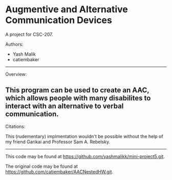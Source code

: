 # Augmentive and Alternative Communication Devices

A project for CSC-207.

Authors:

* Yash Malik
* catiembaker

---

Overview:

This program can be used to create an AAC, which allows people with many disabilites to interact with an alternative to verbal communication.
---

Citations:

This (rudementary) implmentation wouldn't be possible without the help of my friend Garikai and Professor Sam A. Rebelsky.

---

This code may be found at <https://github.com/yashmalikk/mini-project5.git>. 

The original code may be found at <https://github.com/catiembaker/AACNestedHW.git>.